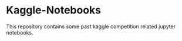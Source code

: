 # Kaggle-Notebooks

This repository contains some past kaggle competition related jupyter notebooks.
